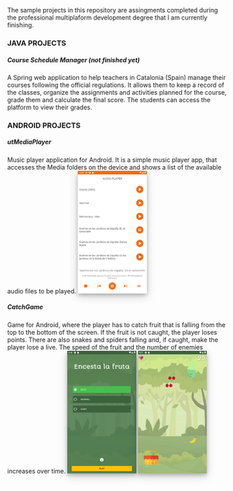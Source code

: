 The sample projects in this repository are assingments completed during the professional multiplaform development degree that I am currently finishing.

<h3>JAVA PROJECTS</h3>

<h5>Course Schedule Manager (not finished yet)</h5>
A Spring web application to help teachers in Catalonia (Spain) manage their courses following the official regulations. It allows them to keep a record of the classes, organize the assignments and activities planned for the course, grade them and calculate the final score. The students can access the platform to view their grades.

<h3>ANDROID PROJECTS</h3>

<h5>utMediaPlayer</h5>
Music player application for Android. It is a simple music player app, that accesses the Media folders on the device and shows a list of the available audio files to be played.

<img src="https://github.com/IreneOrtaCintado/SampleProjects/blob/master/Screenshots/utMediaPlayer/mediaPlayer.png" alt="Mediaplayer" title="Mediaplayer" style="height:20em; box-shadow: 0 4px 8px 0 rgba(0, 0, 0, 0.2), 0 6px 20px 0 rgba(0, 0, 0, 0.19);">

<h5>CatchGame</h5>
Game for Android, where the player has to catch fruit that is falling from the top to the bottom of the screen. If the fruit is not caught, the player loses points. There are also snakes and spiders falling and, if caught, make the player lose a live. The speed of the fruit and the number of enemies increases over time.

<img src="https://github.com/IreneOrtaCintado/SampleProjects/blob/master/Screenshots/CatchGame/start.png" alt="CatchGame - Game screen" title="CatchGame - Start screen" style="height:20em; box-shadow: 0 4px 8px 0 rgba(0, 0, 0, 0.2), 0 6px 20px 0 rgba(0, 0, 0, 0.19);">

<img src="https://github.com/IreneOrtaCintado/SampleProjects/blob/master/Screenshots/CatchGame/game.png" alt="CatchGame - Game screen" title="CatchGame - Game screen" style="height:20em; box-shadow: 0 4px 8px 0 rgba(0, 0, 0, 0.2), 0 6px 20px 0 rgba(0, 0, 0, 0.19);">
